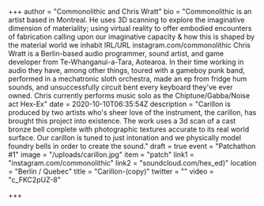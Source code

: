 +++
author = "Commonolithic and Chris Wratt"
bio = "Commonolithic is an artist based in Montreal. He uses 3D scanning to explore the imaginative dimension of materiality; using virtual reality to offer embodied encounters of fabrication calling upon our imaginative capacity & how this is shaped by the material world we inhabit IRL/URL   instagram.com/commonolithic  Chris Wratt is a Berlin-based audio programmer, sound artist, and game developer from Te-Whanganui-a-Tara, Aotearoa. In their time working in audio they have, among other things, toured with a gameboy punk band, performed in a mechatronic sloth orchestra, made an ep from fridge hum sounds, and unsuccessfully circuit bent every keyboard they've ever owned. Chris currently performs music solo as the Chiptune/Gabba/Noise act Hex-Ex"
date = 2020-10-10T06:35:54Z
description = "Carillon is produced by two artists who's sheer love of the instrument, the carillon, has brought this project into existence. The work uses a 3d scan of a cast bronze bell complete with photographic textures accurate to its real world surface. Our carillon is tuned to just intonation and we physically model foundry bells in order to create the sound."
draft = true
event = "Patchathon #1"
image = "/uploads/carillon.jpg"
item = "patch"
link1 = "instagram.com/commonolithic"
link2 = "soundcloud.com/hex_ed)"
location = "Berlin / Quebec"
title = "Carillon-(copy)"
twitter = ""
video = "c_FKC2pUZ-8"

+++
